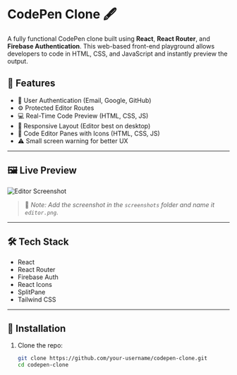 # CodePen Clone 🖋️

A fully functional CodePen clone built using **React**, **React Router**, and **Firebase Authentication**. This web-based front-end playground allows developers to code in HTML, CSS, and JavaScript and instantly preview the output.

## 🚀 Features

- 🔐 User Authentication (Email, Google, GitHub)
- ⚙️ Protected Editor Routes
- 💻 Real-Time Code Preview (HTML, CSS, JS)
- 📱 Responsive Layout (Editor best on desktop)
- 🎨 Code Editor Panes with Icons (HTML, CSS, JS)
- ⚠️ Small screen warning for better UX

---

## 🖼️ Live Preview

![Editor Screenshot](./screenshots/landing_page.png)

> 📌 *Note: Add the screenshot in the `screenshots` folder and name it `editor.png`.*

---

## 🛠️ Tech Stack

- React
- React Router
- Firebase Auth
- React Icons
- SplitPane
- Tailwind CSS

---

## 🔧 Installation

1. Clone the repo:
   ```bash
   git clone https://github.com/your-username/codepen-clone.git
   cd codepen-clone
